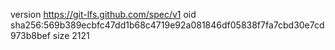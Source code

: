 version https://git-lfs.github.com/spec/v1
oid sha256:569b389ecbfc47dd1b68c4719e92a081846df05838f7fa7cbd30e7cd973b8bef
size 2121
